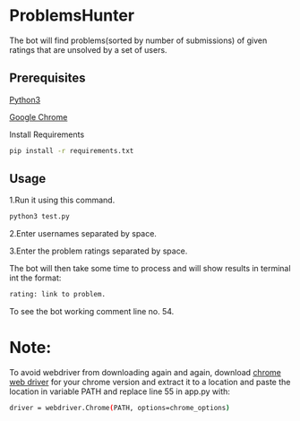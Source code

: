 # ProblemsHunter
The bot will find problems(sorted by number of submissions) of given ratings that are unsolved by a set of users.

## Prerequisites

[Python3](https://www.python.org/downloads/)

[Google Chrome](https://www.google.com/intl/en_in/chrome/)

Install Requirements
```bash
pip install -r requirements.txt
```

## Usage

1.Run it using this command.

```bash
python3 test.py
```
2.Enter usernames separated by space.

3.Enter the problem ratings separated by space.

The bot will then take some time to process and will show results in terminal int the format:

```bash
rating: link to problem.
```

To see the bot working comment line no. 54.

# Note:
To avoid webdriver from downloading again and again, download [chrome web driver](http://chromedriver.chromium.org/downloads?tmpl=%2Fsystem%2Fapp%2Ftemplates%2Fprint%2F&showPrintDialog=1) for your chrome version and extract it to a location and paste the location in variable PATH and replace line 55 in app.py with:

```bash
driver = webdriver.Chrome(PATH, options=chrome_options)
```
